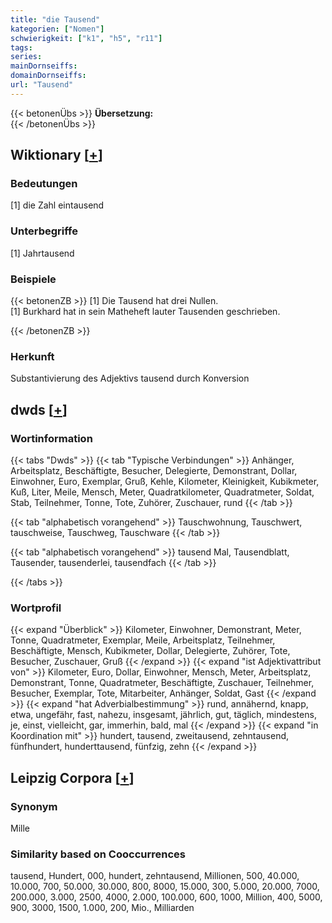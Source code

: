 ```yaml
---
title: "die Tausend"
kategorien: ["Nomen"]
schwierigkeit: ["k1", "h5", "r11"]
tags:
series:
mainDornseiffs:
domainDornseiffs:
url: "Tausend"
---
```


{{< betonenÜbs >}}
**Übersetzung:**  
{{< /betonenÜbs >}}

## Wiktionary [[+](https://de.wiktionary.org/wiki/Tausend)]

### Bedeutungen
[1] die Zahl eintausend  

### Unterbegriffe
[1] Jahrtausend  

### Beispiele
{{< betonenZB >}}
[1] Die Tausend hat drei Nullen.  
[1] Burkhard hat in sein Matheheft lauter Tausenden geschrieben.  

{{< /betonenZB >}}
### Herkunft
Substantivierung des Adjektivs tausend durch Konversion  



## dwds [[+](https://www.dwds.de/wb/Tausend)]

### Wortinformation
{{< tabs "Dwds" >}}
{{< tab "Typische Verbindungen" >}}
Anhänger, Arbeitsplatz, Beschäftigte, Besucher, Delegierte, Demonstrant, Dollar, Einwohner, Euro, Exemplar, Gruß, Kehle, Kilometer, Kleinigkeit, Kubikmeter, Kuß, Liter, Meile, Mensch, Meter, Quadratkilometer, Quadratmeter, Soldat, Stab, Teilnehmer, Tonne, Tote, Zuhörer, Zuschauer, rund
{{< /tab >}}

{{< tab "alphabetisch vorangehend" >}}
Tauschwohnung, Tauschwert, tauschweise, Tauschweg, Tauschware
{{< /tab >}}

{{< tab "alphabetisch vorangehend" >}}
tausend Mal, Tausendblatt, Tausender, tausenderlei, tausendfach
{{< /tab >}}

{{< /tabs >}}

### Wortprofil
{{< expand "Überblick" >}} Kilometer, Einwohner, Demonstrant, Meter, Tonne, Quadratmeter, Exemplar, Meile, Arbeitsplatz, Teilnehmer, Beschäftigte, Mensch, Kubikmeter, Dollar, Delegierte, Zuhörer, Tote, Besucher, Zuschauer, Gruß {{< /expand >}}
{{< expand "ist Adjektivattribut von" >}} Kilometer, Euro, Dollar, Einwohner, Mensch, Meter, Arbeitsplatz, Demonstrant, Tonne, Quadratmeter, Beschäftigte, Zuschauer, Teilnehmer, Besucher, Exemplar, Tote, Mitarbeiter, Anhänger, Soldat, Gast {{< /expand >}}
{{< expand "hat Adverbialbestimmung" >}} rund, annähernd, knapp, etwa, ungefähr, fast, nahezu, insgesamt, jährlich, gut, täglich, mindestens, je, einst, vielleicht, gar, immerhin, bald, mal {{< /expand >}}
{{< expand "in Koordination mit" >}} hundert, tausend, zweitausend, zehntausend, fünfhundert, hunderttausend, fünfzig, zehn {{< /expand >}}

## Leipzig Corpora [[+](https://corpora.uni-leipzig.de/en/res?word=Tausend&corpusId=deu_newscrawl-public_2018)]


### Synonym
Mille


### Similarity based on Cooccurrences
tausend, Hundert, 000, hundert, zehntausend, Millionen, 500, 40.000, 10.000, 700, 50.000, 30.000, 800, 8000, 15.000, 300, 5.000, 20.000, 7000, 200.000, 3.000, 2500, 4000, 2.000, 100.000, 600, 1000, Million, 400, 5000, 900, 3000, 1500, 1.000, 200, Mio., Milliarden

